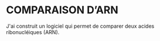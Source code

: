 # COMPARAISON D’ARN

J'ai construit un logiciel qui permet de comparer deux acides ribonucléiques (ARN).
